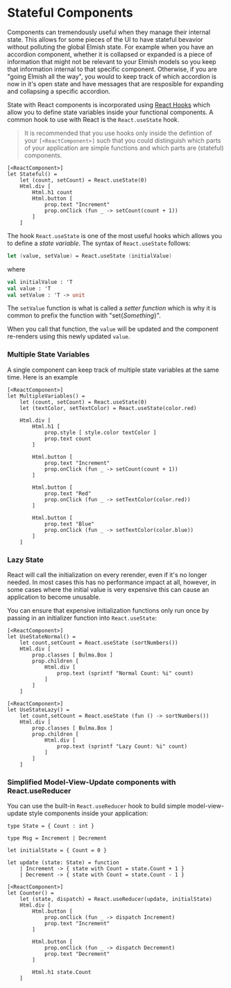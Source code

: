 # Stateful Components

Components can tremendously useful when they manage their internal state. This allows for some pieces of the UI to have stateful bevavior without polluting the global Elmish state. For example when you have an accordion component, whether it is collapsed or expanded is a piece of information that might not be relevant to your Elmish models so you keep that information internal to that specific component. Otherwise, if you are "going Elmish all the way", you would to keep track of which accordion is now in it's open state and have messages that are resposible for expanding and collapsing a specific accordion.

State with React components is incorporated using [React Hooks](https://reactjs.org/docs/hooks-intro.html) which allow you to define state variables inside your functional components. A common hook to use with React is the `React.useState` hook.

> It is recommended that you use hooks only inside the defintion of your `[<ReactComponent>]` such that you could distinguish which parts of your application are simple functions and which parts are (stateful) components.

```fsharp:stateful-counter
[<ReactComponent>]
let Stateful() =
    let (count, setCount) = React.useState(0)
    Html.div [
        Html.h1 count
        Html.button [
            prop.text "Increment"
            prop.onClick (fun _ -> setCount(count + 1))
        ]
    ]
```
The hook `React.useState` is one of the most useful hooks which allows you to define a *state variable*. The syntax of `React.useState` follows:
```fs
let (value, setValue) = React.useState (initialValue)
```
where
```fs
val initialValue : 'T
val value : 'T
val setValue : 'T -> unit
```
The `setValue` function is what is called a *setter function* which is why it is common to prefix the function with "set{*Something*}".

When you call that function, the `value` will be updated and the component re-renders using this newly updated `value`.

### Multiple State Variables

A single component can keep track of multiple state variables at the same time. Here is an example
```fsharp:multiple-state-variables
[<ReactComponent>]
let MultipleVariables() =
    let (count, setCount) = React.useState(0)
    let (textColor, setTextColor) = React.useState(color.red)

    Html.div [
        Html.h1 [
            prop.style [ style.color textColor ]
            prop.text count
        ]

        Html.button [
            prop.text "Increment"
            prop.onClick (fun _ -> setCount(count + 1))
        ]

        Html.button [
            prop.text "Red"
            prop.onClick (fun _ -> setTextColor(color.red))
        ]

        Html.button [
            prop.text "Blue"
            prop.onClick (fun _ -> setTextColor(color.blue))
        ]
    ]
```

### Lazy State

React will call the initialization on every rerender, even if it's no longer needed.
In most cases this has no performance impact at all, however, in some cases where the
initial value is very expensive this can cause an application to become unusable.

You can ensure that expensive initialization functions only run once by passing in
an initializer function into `React.useState`:

```fsharp:use-state-lazy
[<ReactComponent>]
let UseStateNormal() =
    let count,setCount = React.useState (sortNumbers())
    Html.div [
        prop.classes [ Bulma.Box ]
        prop.children [
            Html.div [
                prop.text (sprintf "Normal Count: %i" count)
            ]
        ]
    ]

[<ReactComponent>]
let UseStateLazy() =
    let count,setCount = React.useState (fun () -> sortNumbers())
    Html.div [
        prop.classes [ Bulma.Box ]
        prop.children [
            Html.div [
                prop.text (sprintf "Lazy Count: %i" count)
            ]
        ]
    ]
```
### Simplified Model-View-Update components with React.useReducer

You can use the built-in `React.useReducer` hook to build simple model-view-update style components inside your application:
```fsharp:feliz-elmish-counter
type State = { Count : int }

type Msg = Increment | Decrement

let initialState = { Count = 0 }

let update (state: State) = function
    | Increment -> { state with Count = state.Count + 1 }
    | Decrement -> { state with Count = state.Count - 1 }

[<ReactComponent>]
let Counter() =
    let (state, dispatch) = React.useReducer(update, initialState)
    Html.div [
        Html.button [
            prop.onClick (fun _ -> dispatch Increment)
            prop.text "Increment"
        ]

        Html.button [
            prop.onClick (fun _ -> dispatch Decrement)
            prop.text "Decrement"
        ]

        Html.h1 state.Count
    ]
```
